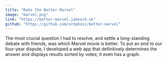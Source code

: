 ```yaml
---
title: "Rate the Better Marvel"
image: "marvel.png"
link: "https://better-marvel.jakeord.uk"
github: "https://github.com/ordyboii/better-marvel"
---
```


The most crucial question I had to resolve, and settle a long-standing debate with friends, was which Marvel movie is better. To put an end to our four-year dispute, I developed a web app that definitively determines the answer and displays results sorted by votes; it even has a graph.